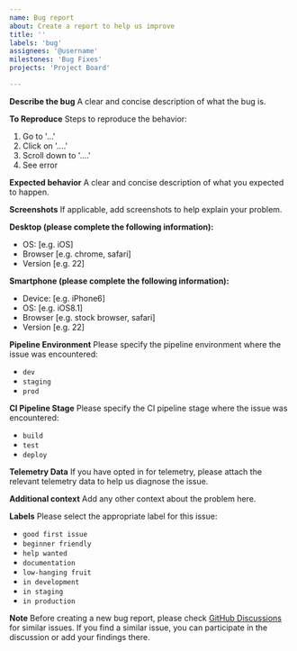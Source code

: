 ```yaml
---
name: Bug report
about: Create a report to help us improve
title: ''
labels: 'bug'
assignees: '@username'
milestones: 'Bug Fixes'
projects: 'Project Board'

---
```


**Describe the bug**
A clear and concise description of what the bug is.

**To Reproduce**
Steps to reproduce the behavior:
1. Go to '...'
2. Click on '....'
3. Scroll down to '....'
4. See error

**Expected behavior**
A clear and concise description of what you expected to happen.

**Screenshots**
If applicable, add screenshots to help explain your problem.

**Desktop (please complete the following information):**
 - OS: [e.g. iOS]
 - Browser [e.g. chrome, safari]
 - Version [e.g. 22]

**Smartphone (please complete the following information):**
 - Device: [e.g. iPhone6]
 - OS: [e.g. iOS8.1]
 - Browser [e.g. stock browser, safari]
 - Version [e.g. 22]

**Pipeline Environment**
Please specify the pipeline environment where the issue was encountered:
- `dev`
- `staging`
- `prod`

**CI Pipeline Stage**
Please specify the CI pipeline stage where the issue was encountered:
- `build`
- `test`
- `deploy`

**Telemetry Data**
If you have opted in for telemetry, please attach the relevant telemetry data to help us diagnose the issue.

**Additional context**
Add any other context about the problem here.

**Labels**
Please select the appropriate label for this issue:
- `good first issue`
- `beginner friendly`
- `help wanted`
- `documentation`
- `low-hanging fruit`
- `in development`
- `in staging`
- `in production`

**Note**
Before creating a new bug report, please check [GitHub Discussions](https://github.com/zarfld/LinuxCnc_PokeysLibComp/discussions/categories/bug-reports) for similar issues. If you find a similar issue, you can participate in the discussion or add your findings there.
